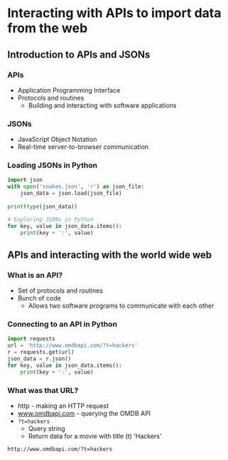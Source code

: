 # Interacting with APIs to import data from the web

## Introduction to APIs and JSONs

### APIs

- Application Programming Interface
- Protocols and routines
  - Building and interacting with software applications
  
### JSONs 

- JavaScript Object Notation
- Real-time server-to-browser communication

### Loading JSONs in Python

```python
import json
with open('snakes.json', 'r') as json_file:
    json_data = json.load(json_file)
    
print(type(json_data))

# Exploring JSONs in Python
for key, value in json_data.items():
    print(key + ':', value)
```

## APIs and interacting with the world wide web

### What is an API?

- Set of protocols and routines
- Bunch of code
  - Allows two software programs to communicate with each other
  
### Connecting to an API in Python

```python
import requests
url = 'http://www.omdbapi.com/?t=hackers'
r = requests.get(url)
json_data = r.json()
for key, value in json_data.items():
    print(key + ':', value)
```

### What was that URL?

- http - making an HTTP request
- www.omdbapi.com  - querying the OMDB API
- `?t=hackers`
  - Query string
  - Return data for a movie with title (t) 'Hackers'

`http://www.omdbapi.com/?t=hackers`